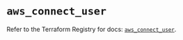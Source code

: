# `aws_connect_user`

Refer to the Terraform Registry for docs: [`aws_connect_user`](https://registry.terraform.io/providers/hashicorp/aws/5.100.0/docs/resources/connect_user).

